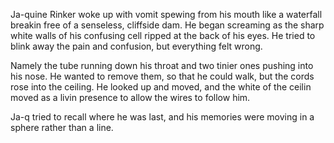 Ja-quine Rinker woke up with vomit spewing from his mouth like a waterfall
breakin free of a senseless, cliffside dam. He began screaming as the sharp
white walls of his confusing cell ripped at the back of his eyes. He tried to
blink away the pain and confusion, but everything felt wrong.

Namely the tube running down his throat and two tinier ones pushing into his
nose. He wanted to remove them, so that he could walk, but the cords rose into
the ceiling. He looked up and moved, and the white of the ceilin moved as a
livin presence to allow the wires to follow him.

Ja-q tried to recall where he was last, and his memories were moving in a sphere
rather than a line.
